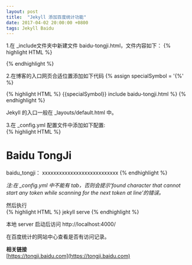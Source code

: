 ```yaml
---
layout: post
title:  "Jekyll 添加百度统计功能"
date: 2017-04-02 20:00:00 +0800
tags: Jekyll Baidu
--- 
```


1.在 _include文件夹中新建文件 baidu-tongji.html，文件内容如下： 
{% highlight HTML %}
<script>
  var _hmt = _hmt || [];
  (function() {
    var hm = document.createElement("script");
    hm.src = "//hm.baidu.com/hm.js?{{ site.baidu_tongji }}";
    var s = document.getElementsByTagName("script")[0];
    s.parentNode.insertBefore(hm, s);
  })();
</script>
{% endhighlight %}

2.在博客的入口网页合适位置添加如下代码
{% assign  specialSymbol = '{%' %}

{% highlight HTML %}
{{specialSymbol}} include baidu-tongji.html %}
{% endhighlight %}

Jekyll 的入口一般在 _layouts/default.html 中。

3.在 _config.yml 配置文件中添加如下配置:  
{% highlight HTML %}
# Baidu TongJi
baidu_tongji： xxxxxxxxxxxxxxxxxxxxxxxxxxx
{% endhighlight %}

*注:在 _config.yml 中不能有 tab，否则会提示‘found character that cannot start any token while scanning for the next token at line’的错误。*

然后执行   
{% highlight HTML %}
jekyll serve
{% endhighlight %}

本地 server 启动后访问 http://localhost:4000/

在百度统计的网站中心查看是否有访问记录。

**相关链接**  
[https://tongji.baidu.com](https://tongji.baidu.com)